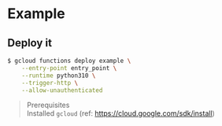 # Example

## Deploy it
```sh
$ gcloud functions deploy example \
    --entry-point entry_point \
    --runtime python310 \
    --trigger-http \
    --allow-unauthenticated
```

> Prerequisites  
> Installed `gcloud` (ref: https://cloud.google.com/sdk/install)
